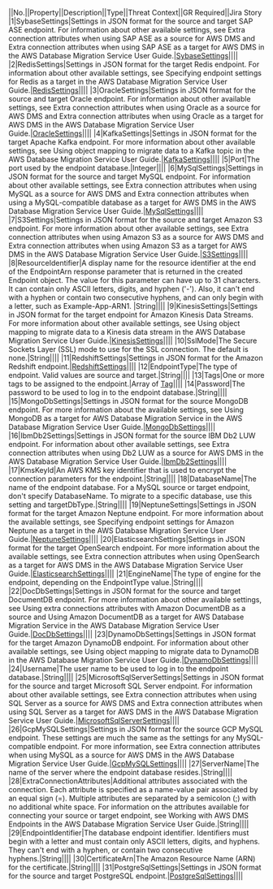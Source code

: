 ||No.||Property||Description||Type||Threat Context||GR Required||Jira Story
|1|SybaseSettings|Settings in JSON format for the source and target SAP ASE endpoint. For information about other available settings, see  Extra connection attributes when using SAP ASE as a source for AWS DMS and  Extra connection attributes when using SAP ASE as a target for AWS DMS in the  AWS Database Migration Service User Guide.|<a href="http://docs.aws.amazon.com/AWSCloudFormation/latest/UserGuide/aws-properties-dms-endpoint-sybasesettings.html">SybaseSettings</a>||||
|2|RedisSettings|Settings in JSON format for the target Redis endpoint. For information about other available settings, see  Specifying endpoint settings for Redis as a target in the  AWS Database Migration Service User Guide.|<a href="http://docs.aws.amazon.com/AWSCloudFormation/latest/UserGuide/aws-properties-dms-endpoint-redissettings.html">RedisSettings</a>||||
|3|OracleSettings|Settings in JSON format for the source and target Oracle endpoint. For information about other available settings, see  Extra connection attributes when using Oracle as a source for AWS DMS and  Extra connection attributes when using Oracle as a target for AWS DMS in the  AWS Database Migration Service User Guide.|<a href="http://docs.aws.amazon.com/AWSCloudFormation/latest/UserGuide/aws-properties-dms-endpoint-oraclesettings.html">OracleSettings</a>||||
|4|KafkaSettings|Settings in JSON format for the target Apache Kafka endpoint. For more information about other available settings, see  Using object mapping to migrate data to a Kafka topic in the  AWS Database Migration Service User Guide.|<a href="http://docs.aws.amazon.com/AWSCloudFormation/latest/UserGuide/aws-properties-dms-endpoint-kafkasettings.html">KafkaSettings</a>||||
|5|Port|The port used by the endpoint database.|Integer||||
|6|MySqlSettings|Settings in JSON format for the source and target MySQL endpoint. For information about other available settings, see  Extra connection attributes when using MySQL as a source for AWS DMS and  Extra connection attributes when using a MySQL-compatible database as a target for AWS DMS in the  AWS Database Migration Service User Guide.|<a href="http://docs.aws.amazon.com/AWSCloudFormation/latest/UserGuide/aws-properties-dms-endpoint-mysqlsettings.html">MySqlSettings</a>||||
|7|S3Settings|Settings in JSON format for the source and target Amazon S3 endpoint. For more information about other available settings, see  Extra connection attributes when using Amazon S3 as a source for AWS DMS and  Extra connection attributes when using Amazon S3 as a target for AWS DMS in the AWS Database Migration Service User Guide.|<a href="http://docs.aws.amazon.com/AWSCloudFormation/latest/UserGuide/aws-properties-dms-endpoint-s3settings.html">S3Settings</a>||||
|8|ResourceIdentifier|A display name for the resource identifier at the end of the EndpointArn response parameter that is returned in the created Endpoint object. The value for this parameter can have up to 31 characters. It can contain only ASCII letters, digits, and hyphen ('-'). Also, it can't end with a hyphen or contain two consecutive hyphens, and can only begin with a letter, such as Example-App-ARN1. |String||||
|9|KinesisSettings|Settings in JSON format for the target endpoint for Amazon Kinesis Data Streams.  For more information about other available settings, see   Using object mapping to migrate data to a Kinesis data stream in the  AWS Database Migration Service User Guide.|<a href="http://docs.aws.amazon.com/AWSCloudFormation/latest/UserGuide/aws-properties-dms-endpoint-kinesissettings.html">KinesisSettings</a>||||
|10|SslMode|The Secure Sockets Layer (SSL) mode to use for the SSL connection. The default is none.|String||||
|11|RedshiftSettings|Settings in JSON format for the Amazon Redshift endpoint.|<a href="http://docs.aws.amazon.com/AWSCloudFormation/latest/UserGuide/aws-properties-dms-endpoint-redshiftsettings.html">RedshiftSettings</a>||||
|12|EndpointType|The type of endpoint. Valid values are source and target.|String||||
|13|Tags|One or more tags to be assigned to the endpoint.|Array of <a href="http://docs.aws.amazon.com/AWSCloudFormation/latest/UserGuide/aws-properties-dms-endpoint-tag.html">Tag</a>||||
|14|Password|The password to be used to log in to the endpoint database.|String||||
|15|MongoDbSettings|Settings in JSON format for the source MongoDB endpoint. For more information about the available settings, see   Using MongoDB as a target for AWS Database Migration Service in the  AWS Database Migration Service User Guide.|<a href="http://docs.aws.amazon.com/AWSCloudFormation/latest/UserGuide/aws-properties-dms-endpoint-mongodbsettings.html">MongoDbSettings</a>||||
|16|IbmDb2Settings|Settings in JSON format for the source IBM Db2 LUW endpoint. For information about other available settings, see  Extra connection attributes when using Db2 LUW as a source for AWS DMS in the  AWS Database Migration Service User Guide.|<a href="http://docs.aws.amazon.com/AWSCloudFormation/latest/UserGuide/aws-properties-dms-endpoint-ibmdb2settings.html">IbmDb2Settings</a>||||
|17|KmsKeyId|An AWS KMS key identifier that is used to encrypt the connection parameters for the endpoint.|String||||
|18|DatabaseName|The name of the endpoint database. For a MySQL source or target endpoint, don't specify DatabaseName. To migrate to a specific database, use this setting and targetDbType.|String||||
|19|NeptuneSettings|Settings in JSON format for the target Amazon Neptune endpoint. For more information about the available settings, see  Specifying endpoint settings for Amazon Neptune as a target  in the  AWS Database Migration Service User Guide.|<a href="http://docs.aws.amazon.com/AWSCloudFormation/latest/UserGuide/aws-properties-dms-endpoint-neptunesettings.html">NeptuneSettings</a>||||
|20|ElasticsearchSettings|Settings in JSON format for the target OpenSearch endpoint. For more information  about the available settings, see  Extra connection attributes when using OpenSearch as a target for AWS DMS in the  AWS Database Migration Service User Guide.|<a href="http://docs.aws.amazon.com/AWSCloudFormation/latest/UserGuide/aws-properties-dms-endpoint-elasticsearchsettings.html">ElasticsearchSettings</a>||||
|21|EngineName|The type of engine for the endpoint, depending on the EndpointType value.|String||||
|22|DocDbSettings|Settings in JSON format for the source and target DocumentDB endpoint. For more information about other available settings, see  Using extra connections attributes with Amazon DocumentDB as a source and  Using Amazon DocumentDB as a target for AWS Database Migration Service in the  AWS Database Migration Service User Guide.|<a href="http://docs.aws.amazon.com/AWSCloudFormation/latest/UserGuide/aws-properties-dms-endpoint-docdbsettings.html">DocDbSettings</a>||||
|23|DynamoDbSettings|Settings in JSON format for the target Amazon DynamoDB endpoint. For information about other available settings, see  Using object mapping to migrate data to DynamoDB in the  AWS Database Migration Service User Guide.|<a href="http://docs.aws.amazon.com/AWSCloudFormation/latest/UserGuide/aws-properties-dms-endpoint-dynamodbsettings.html">DynamoDbSettings</a>||||
|24|Username|The user name to be used to log in to the endpoint database.|String||||
|25|MicrosoftSqlServerSettings|Settings in JSON format for the source and target Microsoft SQL Server endpoint.  For information about other available settings, see  Extra connection attributes when using SQL Server as a source for AWS DMS and   Extra connection attributes when using SQL Server as a target for AWS DMS in the  AWS Database Migration Service User Guide.|<a href="http://docs.aws.amazon.com/AWSCloudFormation/latest/UserGuide/aws-properties-dms-endpoint-microsoftsqlserversettings.html">MicrosoftSqlServerSettings</a>||||
|26|GcpMySQLSettings|Settings in JSON format for the source GCP MySQL endpoint. These settings are much the same as the settings for any MySQL-compatible endpoint. For more information, see  Extra connection attributes when using MySQL as a source for AWS DMS in the  AWS Database Migration Service User Guide.|<a href="http://docs.aws.amazon.com/AWSCloudFormation/latest/UserGuide/aws-properties-dms-endpoint-gcpmysqlsettings.html">GcpMySQLSettings</a>||||
|27|ServerName|The name of the server where the endpoint database resides.|String||||
|28|ExtraConnectionAttributes|Additional attributes associated with the connection. Each attribute is specified as a name-value pair associated by an equal sign (=). Multiple attributes are separated by a semicolon (;) with no additional white space. For information on the attributes available for connecting your source or target endpoint, see  Working with AWS DMS Endpoints in the  AWS Database Migration Service User Guide.|String||||
|29|EndpointIdentifier|The database endpoint identifier. Identifiers must begin with a letter and must contain only ASCII letters, digits, and hyphens. They can't end with a hyphen, or contain two consecutive hyphens.|String||||
|30|CertificateArn|The Amazon Resource Name (ARN) for the certificate.|String||||
|31|PostgreSqlSettings|Settings in JSON format for the source and target PostgreSQL endpoint.|<a href="http://docs.aws.amazon.com/AWSCloudFormation/latest/UserGuide/aws-properties-dms-endpoint-postgresqlsettings.html">PostgreSqlSettings</a>||||
